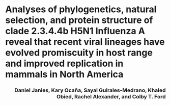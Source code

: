 # Analyses of phylogenetics, natural selection, and protein structure of clade 2.3.4.4b H5N1 Influenza A reveal that recent viral lineages have evolved promiscuity in host range and improved replication in mammals in North America

<h3 align="right">Daniel Janies, Kary Ocaña, Sayal Guirales-Medrano, Khaled Obied, Rachel Alexander, and Colby T. Ford</h3>
